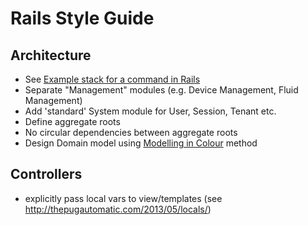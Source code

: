 # Rails Style Guide

## Architecture

- See [Example stack for a command in Rails](https://gist.github.com/nicholasjhenry/401621e0637ea372242b)
- Separate "Management" modules (e.g. Device Management, Fluid Management)
- Add 'standard' System module for User, Session, Tenant etc.
- Define aggregate roots
- No circular dependencies between aggregate roots
- Design Domain model using [Modelling in Colour](http://www.step-10.com/SoftwareDesign/ModellingInColour/) method

## Controllers

- explicitly pass local vars to view/templates (see http://thepugautomatic.com/2013/05/locals/)
